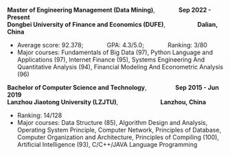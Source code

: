 **Master of Engineering Management (Data Mining)**, &nbsp;&nbsp;&nbsp;&nbsp;&nbsp;&nbsp;&nbsp;&nbsp;&nbsp;&nbsp;&nbsp;&nbsp; **Sep 2022 - Present**<br>
**Dongbei University of Finance and Economics (DUFE)**, &nbsp;&nbsp;&nbsp;&nbsp;&nbsp;&nbsp;&nbsp;&nbsp;&nbsp;&nbsp;&nbsp;&nbsp;&nbsp;&nbsp;&nbsp;&nbsp;&nbsp; **Dalian, China**<br>
- Average score: 92.378; &nbsp;&nbsp;&nbsp;&nbsp;&nbsp;&nbsp;&nbsp;&nbsp;&nbsp;&nbsp;&nbsp;&nbsp; GPA: 4.3/5.0; &nbsp;&nbsp;&nbsp;&nbsp;&nbsp;&nbsp;&nbsp;&nbsp;&nbsp;&nbsp;&nbsp;&nbsp; Ranking: 3/80<br>
- Major courses: Fundamentals of Big Data (97), Python Language and Applications (97), Internet Finance (95), Systems Engineering And Quantitative Analysis (94), Financial Modeling And Econometric Analysis (96)<br>

**Bachelor of Computer Science and Technology**, &nbsp;&nbsp;&nbsp;&nbsp;&nbsp;&nbsp;&nbsp;&nbsp;&nbsp;&nbsp;&nbsp;&nbsp;&nbsp;&nbsp;&nbsp;&nbsp;**Sep 2015 - Jun 2019**<br>
**Lanzhou Jiaotong University (LZJTU)**, &nbsp;&nbsp;&nbsp;&nbsp;&nbsp;&nbsp;&nbsp;&nbsp;&nbsp;&nbsp;&nbsp;&nbsp;&nbsp;&nbsp;&nbsp;&nbsp;&nbsp;&nbsp;&nbsp;&nbsp;&nbsp;&nbsp;&nbsp; **Lanzhou, China**<br>
- Ranking: 14/128<br>
- Major courses: Data Structure (85), Algorithm Design and Analysis, Operating System Principle, Computer Network, Principles of Database, Computer Organization and Architecture, Principles of Compiling (100), Artificial Intelligence (93), C/C++/JAVA Language Programming
